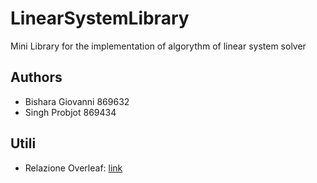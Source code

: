# LinearSystemLibrary
Mini Library for the implementation of algorythm of linear system solver

## Authors
- Bishara Giovanni 869632
- Singh Probjot 869434

## Utili
- Relazione Overleaf: [link](https://www.overleaf.com/project/6835f50b7dbc30df4510c642)